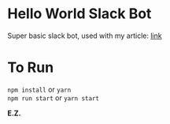 # Hello World Slack Bot

Super basic slack bot, used with my article: [link](https://medium.com/@tom_parsons/building-a-slack-app-starting-to-shipping-in-like-an-hour-94bbff9c7cdf)


# To Run

`npm install` or `yarn`<br/>
`npm run start` or `yarn start`

**E.Z.**

